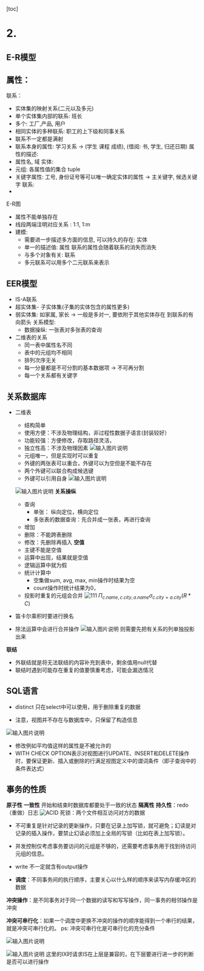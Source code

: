 [toc]

# 2. 
## E-R模型
属性：
- 
联系：
- 实体集的映射关系(二元以及多元)
- 单个实体集内部的联系: 班长
- 多个: 工厂,产品, 用户
- 相同实体的多种联系: 职工的上下级和同事关系
- 联系不一定都是满射
- 联系本身的属性: 学习关系 $\rightarrow$ (学生 课程 成绩), (借阅: 书, 学生, 归还日期)
属性的描述:
- 属性名, 域
实体:
- 元组: 各属性值的集合 tuple
- 关键字属性: 工号, 身份证号等可以唯一确定实体的属性 $\rightarrow$ 主关键字, 候选关键字
联系:
- 
E-R图
- 属性不能单独存在
- 线段两端注明对应关系 : 1:1, 1:m
- 建模:
	- 需要进一步描述多方面的信息, 可以持久的存在: 实体
	- 单一的描述值: 属性 联系的属性会随着联系的消失而消失
	- 与多个对象有关: 联系
	- 多元联系可以用多个二元联系来表示
## EER模型

-  IS-A联系
- 超实体集- 子实体集(子集的实体包含的属性更多)
- 弱实体集: 如家属, 家长 $\rightarrow$ 一般是多对一, 要依附于其他实体存在 到联系的有向箭头
关系模型:
	- 数据操纵: 一张表对多张表的查询
- 二维表的关系
	- 同一表中属性名不同
	- 表中的元组均不相同
	- 排列次序无关
	- 每一分量都是不可分割的基本数据项 $\rightarrow$ 不可再分割
	- 每一个关系都有关键字

## 关系数据库
- 二维表
	- 结构简单
	- 使用方便：不涉及物理结构，非过程性数据子语言(封装较好）
	- 功能较强：方便修改，存取路径灵活，
	- 独立性高：不涉及物理因素
	![输入图片说明](/imgs/2024-03-11/p7LsbamoZXb8gr7f.png)
	- 元组唯一，但是实现时可以重复
	- 外键的两张表可以重合，外键可以为空但是不能不存在
	- 两个外键可以联合构成候选键
	- 外键可以引用自身
	![输入图片说明](/imgs/2024-03-20/HSw7IGkkUTZPOihW.png)
	


	![输入图片说明](/imgs/2024-03-20/LkA4Gm9ZcuQrIPCE.png)
	**关系操纵**
	- 查询
		- 单张： 纵向定位，横向定位
		- 多张表的数据查询：先合并成一张表，再进行查询
	- 增加
	- 删除：不能跨表删除
	- 修改：先删除再插入
	**空值**
	- 主键不能是空值
	- 运算中出现，结果就是空值
	- 逻辑运算中就为假
	- 统计计算中
		- 空集做sum, avg, max, min操作时结果为空
		- count操作时统计结果为0，
	- 投影时重复的元组会合并
		![111](/imgs/2024-03-11/2q2CeZNm0KnxlxNz.png)
		$\Pi_{c.name,c.city,a.name} \sigma_{c.city=a.city}(R*C)$
- 笛卡尔乘积时要进行换名

- 除法运算中会进行合并操作
![输入图片说明](/imgs/2024-03-18/mFRIvcelMYkEztt9.png)
则需要先把有关系的列单独投影出来

**联结**
- 外联结就是将无法联结的内容补充到表中，剩余值用null代替
- 联结时遇到可能存在重复的值要慎重考虑，可能会漏选情况

## SQL语言
- distinct 只在select中可以使用，用于删除重复的数据

- 注意，视图并不存在与数据库中，只保留了构造信息 

![输入图片说明](/imgs/2024-04-01/DipM7JKexJWlEPcj.png)

- 修改例如平均值这样的属性是不被允许的
- WITH CHECK OPTION表示对视图进行UPDATE、INSERT和DELETE操作时，要保证更新、插入或删除的行满足视图定义中的谓词条件（即子查询中的条件表达式）

## 事务的性质
**原子性**
**一致性**
开始和结束时数据库都要处于一致的状态
**隔离性**
**持久性**：redo（重做）日志
![ACID](/imgs/2024-04-08/lvJfwadiNpj8IcO2.png)
死锁：两个文件相互访问对方的数据

- 不可重复是针对记录的更新操作，只要在记录上加写锁，就可避免；幻读是对记录的插入操作，要禁止幻读必须加上全局的写锁（比如在表上加写锁）。
- 并发控制仅考虑事务要访问的元组是不够的，还需要考虑事务用于找到待访问元组的信息。

- write 不一定就含有output操作
- **调度**：不同事务间的执行顺序，主要关心以什么样的顺序来读写内存缓冲区的数据

**冲突操作**：是不同事务对于同一个数据的读写和写写操作，同一事务的相邻操作是冲突

**冲突可串行化**：如果一个调度中更换不冲突的操作的顺序能得到一个串行的结果，就是冲突可串行化的。
ps: 冲突可串行化是可串行化的充分条件

![输入图片说明](/imgs/2024-04-15/7UPSe0nfodQkEO9l.png)

![输入图片说明](/imgs/2024-04-22/aI6Elclb1KWMsm9R.png)
这里的IX时请求IS在上层是兼容的，在下层要进行进一步的判断是否可以进行操作
<!--stackedit_data:
eyJoaXN0b3J5IjpbNjM4NzE0NzMyLDk5NjU3NzM2LDIwNTM4NT
EyMjYsNjcyNDU0ODg5LDE1NDU1MTYyNzcsMjAzOTU5MzIwNSwx
MzA1ODk2MDg5LC0xNDQ5Nzg5Mjg4LDM1NzM4MjA3MCwzNDg0Mz
c2NzQsNzg3NDkzMzgsLTE0ODY1ODg5NTIsLTQxMTk2MTcyMSwt
MTQwMDM1ODEwMSwtMTIzMTQ3NjA3NCwzMDQyOTE1NzMsMTk4ND
UwMzcwMCwtMjc2NzQ4NzI1LDY5MTQ4Nzg4OSwtMjE3MjEwOTY4
XX0=
-->